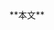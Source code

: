 <!DOCTYPE html>
<html>
    <head>
        <meta charset="UTF-8">
        <title>**タイトル**</title>
        <link rel="Stylesheet" href="style.css">
    </head>
    <body>
        <header></header>
         **本文**
        <footer></footer>
    </body>
</html>

<!--
**itc-s24021/itc-s24021** is a ✨ _special_ ✨ repository because its `README.md` (this file) appears on your GitHub profile.

Here are some ideas to get you started:

- 🔭 I’m currently working on ...
- 🌱 I’m currently learning ...
- 👯 I’m looking to collaborate on ...
- 🤔 I’m looking for help with ...
- 💬 Ask me about ...
- 📫 How to reach me: ...
- 😄 Pronouns: ...
- ⚡ Fun fact: ...
-->
